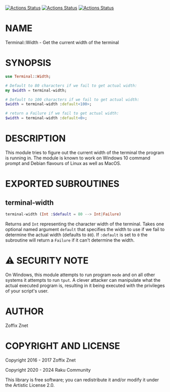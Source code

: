 [![Actions Status](https://github.com/raku-community-modules/Terminal-Width/actions/workflows/linux.yml/badge.svg)](https://github.com/raku-community-modules/Terminal-Width/actions) [![Actions Status](https://github.com/raku-community-modules/Terminal-Width/actions/workflows/macos.yml/badge.svg)](https://github.com/raku-community-modules/Terminal-Width/actions) [![Actions Status](https://github.com/raku-community-modules/Terminal-Width/actions/workflows/windows.yml/badge.svg)](https://github.com/raku-community-modules/Terminal-Width/actions)

NAME
====

Terminal::Width - Get the current width of the terminal

SYNOPSIS
========

```raku
use Terminal::Width;

# Default to 80 characters if we fail to get actual width:
my $width = terminal-width;

# Default to 100 characters if we fail to get actual width:
$width = terminal-width :default<100>;

# return a Failure if we fail to get actual width:
$width = terminal-width :default<0>;
```

DESCRIPTION
===========

This module tries to figure out the current width of the terminal the program is running in. The module is known to work on Windows 10 command prompt and Debian flavours of Linux as well as MacOS.

EXPORTED SUBROUTINES
====================

terminal-width
--------------

```raku
terminal-width (Int :$default = 80 --> Int|Failure)
```

Returns and `Int` representing the character width of the terminal. Takes one optional named argument `default` that specifies the width to use if we fail to determine the actual width (defaults to `80`). If `:default` is set to `0` the subroutine will return a `Failure` if it can't determine the width.

⚠ SECURITY NOTE
===============

On Windows, this module attempts to run program `mode` and on all other systems it attempts to run `tput`. A clever attacker can manipulate what the actual executed program is, resulting in it being executed with the privileges of your script's user.

AUTHOR
======

Zoffix Znet

COPYRIGHT AND LICENSE
=====================

Copyright 2016 - 2017 Zoffix Znet

Copyright 2020 - 2024 Raku Community

This library is free software; you can redistribute it and/or modify it under the Artistic License 2.0.

